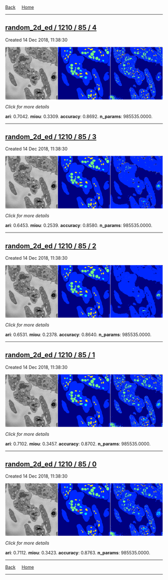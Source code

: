
[Back](..)&nbsp;&nbsp;&nbsp;&nbsp;&nbsp;[Home](https://leapmanlab.github.io/snapshots)

---

<div class="summary"><a href="4"><h2>random_2d_ed / 1210 / 85 / 4</h2></a><p>Created 14 Dec 2018, 11:38:30
</p><a href="4"><img src="4/media/summary.png" align="center"></a><p>
<i>Click for more details</i>
</p></div>

**ari**: 0.7042. **miou**: 0.3309. **accuracy**: 0.8692. **n_params**: 985535.0000. 

---

<div class="summary"><a href="3"><h2>random_2d_ed / 1210 / 85 / 3</h2></a><p>Created 14 Dec 2018, 11:38:30
</p><a href="3"><img src="3/media/summary.png" align="center"></a><p>
<i>Click for more details</i>
</p></div>

**ari**: 0.6453. **miou**: 0.2539. **accuracy**: 0.8580. **n_params**: 985535.0000. 

---

<div class="summary"><a href="2"><h2>random_2d_ed / 1210 / 85 / 2</h2></a><p>Created 14 Dec 2018, 11:38:30
</p><a href="2"><img src="2/media/summary.png" align="center"></a><p>
<i>Click for more details</i>
</p></div>

**ari**: 0.6531. **miou**: 0.2378. **accuracy**: 0.8640. **n_params**: 985535.0000. 

---

<div class="summary"><a href="1"><h2>random_2d_ed / 1210 / 85 / 1</h2></a><p>Created 14 Dec 2018, 11:38:30
</p><a href="1"><img src="1/media/summary.png" align="center"></a><p>
<i>Click for more details</i>
</p></div>

**ari**: 0.7102. **miou**: 0.3457. **accuracy**: 0.8702. **n_params**: 985535.0000. 

---

<div class="summary"><a href="0"><h2>random_2d_ed / 1210 / 85 / 0</h2></a><p>Created 14 Dec 2018, 11:38:30
</p><a href="0"><img src="0/media/summary.png" align="center"></a><p>
<i>Click for more details</i>
</p></div>

**ari**: 0.7112. **miou**: 0.3423. **accuracy**: 0.8763. **n_params**: 985535.0000. 

---

[Back](..)&nbsp;&nbsp;&nbsp;&nbsp;&nbsp;[Home](https://leapmanlab.github.io/snapshots)

---